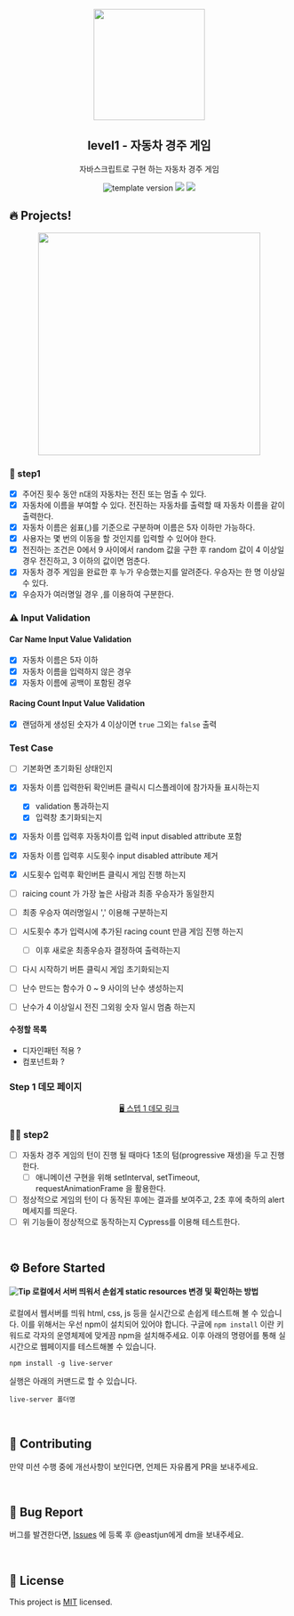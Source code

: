 <p align="middle" >
  <img width="200px;" src="https://user-images.githubusercontent.com/50367798/106415730-2645a280-6493-11eb-876c-ef7172652261.png"/>
</p>
<h2 align="middle">level1 - 자동차 경주 게임</h2>
<p align="middle">자바스크립트로 구현 하는 자동차 경주 게임</p>
<p align="middle">
<img src="https://img.shields.io/badge/version-1.0.0-blue?style=flat-square" alt="template version"/>
<img src="https://img.shields.io/badge/language-html-blue.svg?style=flat-square"/>
<a href="https://github.com/daybrush/moveable/blob/master/LICENSE" target="_blank">
  <img src="https://img.shields.io/github/license/daybrush/moveable.svg?style=flat-square&label=license&color=08CE5D"/>
  </a>
</p>

## 🔥 Projects!

<p align="middle">
  <img width="400" src="https://techcourse-storage.s3.ap-northeast-2.amazonaws.com/7c76e809d82a4a3aa0fd78a86be25427">
</p>

### 🎯 step1

- [x] 주어진 횟수 동안 n대의 자동차는 전진 또는 멈출 수 있다.
- [x] 자동차에 이름을 부여할 수 있다. 전진하는 자동차를 출력할 때 자동차 이름을 같이 출력한다.
- [x] 자동차 이름은 쉼표(,)를 기준으로 구분하며 이름은 5자 이하만 가능하다.
- [x] 사용자는 몇 번의 이동을 할 것인지를 입력할 수 있어야 한다.
- [x] 전진하는 조건은 0에서 9 사이에서 random 값을 구한 후 random 값이 4 이상일 경우 전진하고, 3 이하의 값이면 멈춘다.
- [x] 자동차 경주 게임을 완료한 후 누가 우승했는지를 알려준다. 우승자는 한 명 이상일 수 있다.
- [x] 우승자가 여러명일 경우 ,를 이용하여 구분한다.

### ⚠️ Input Validation

#### Car Name Input Value Validation

- [x] 자동차 이름은 5자 이하
- [x] 자동차 이름을 입력하지 않은 경우
- [x] 자동차 이름에 공백이 포함된 경우

#### Racing Count Input Value Validation

- [x] 랜덤하게 생성된 숫자가 4 이상이면 `true` 그외는 `false` 출력

### Test Case

- [ ] 기본화면 초기화된 상태인지
- [x] 자동차 이름 입력한뒤 확인버튼 클릭시 디스플레이에 참가자들 표시하는지
  - [x] validation 통과하는지
  - [x] 입력창 초기화되는지
- [x] 자동차 이름 입력후 자동차이름 입력 input disabled attribute 포함
- [x] 자동차 이름 입력후 시도횟수 input disabled attribute 제거
- [x] 시도횟수 입력후 확인버튼 클릭시 게임 진행 하는지
- [ ] raicing count 가 가장 높은 사람과 최종 우승자가 동일한지
- [ ] 최종 우승자 여러명일시 ',' 이용해 구분하는지
- [ ] 시도횟수 추가 입력시에 추가된 racing count 만큼 게임 진행 하는지
  - [ ] 이후 새로운 최종우승자 결정하여 출력하는지
- [ ] 다시 시작하기 버튼 클릭시 게임 초기화되는지

- [ ] 난수 만드는 함수가 0 ~ 9 사이의 난수 생성하는지
- [ ] 난수가 4 이상일시 전진 그외읭 숫자 일시 멈춤 하는지

#### 수정할 목록

- 디자인패턴 적용 ?
- 컴포넌트화 ?

### Step 1 데모 페이지

<p align="middle">
  <a href="https://leezer94.github.io/woowacourse-racingcar/">🖥️ 스텝 1 데모 링크</a>
</p>

### 🎯🎯 step2

- [ ] 자동차 경주 게임의 턴이 진행 될 때마다 1초의 텀(progressive 재생)을 두고 진행한다.
  - [ ] 애니메이션 구현을 위해 setInterval, setTimeout, requestAnimationFrame 을 활용한다.
- [ ] 정상적으로 게임의 턴이 다 동작된 후에는 결과를 보여주고, 2초 후에 축하의 alert 메세지를 띄운다.
- [ ] 위 기능들이 정상적으로 동작하는지 Cypress를 이용해 테스트한다.

<br>

## ⚙️ Before Started

#### <img alt="Tip" src="https://img.shields.io/static/v1.svg?label=&message=Tip&style=flat-square&color=673ab8"> 로컬에서 서버 띄워서 손쉽게 static resources 변경 및 확인하는 방법

로컬에서 웹서버를 띄워 html, css, js 등을 실시간으로 손쉽게 테스트해 볼 수 있습니다. 이를 위해서는 우선 npm이 설치되어 있어야 합니다. 구글에 `npm install` 이란 키워드로 각자의 운영체제에 맞게끔 npm을 설치해주세요. 이후 아래의 명령어를 통해 실시간으로 웹페이지를 테스트해볼 수 있습니다.

```
npm install -g live-server
```

실행은 아래의 커맨드로 할 수 있습니다.

```
live-server 폴더명
```

<br>

## 👏 Contributing

만약 미션 수행 중에 개선사항이 보인다면, 언제든 자유롭게 PR을 보내주세요.

<br>

## 🐞 Bug Report

버그를 발견한다면, [Issues](https://github.com/woowacourse/javascript-racingcar/issues) 에 등록 후 @eastjun에게 dm을 보내주세요.

<br>

## 📝 License

This project is [MIT](https://github.com/woowacourse/javascript-racingcar/blob/main/LICENSE) licensed.
